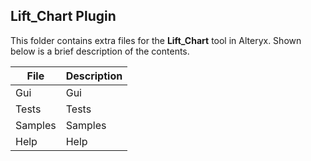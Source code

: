 ## Lift_Chart Plugin

This folder contains extra files for the **Lift_Chart** tool in Alteryx. Shown below is a brief description of the contents. 

| File               | Description                                       |
|--------------------|---------------------------------------------------|
| Gui                | Gui                                               |       
| Tests              | Tests                                             |
| Samples            | Samples                                           |
| Help               | Help                                              |